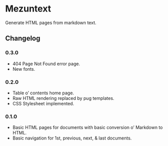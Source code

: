 # Mezuntext

Generate HTML pages from markdown text.

## Changelog

### 0.3.0
* 404 Page Not Found error page.
* New fonts.

### 0.2.0
* Table o’ contents home page.
* Raw HTML rendering replaced by pug templates.
* CSS Stylesheet implemented.

### 0.1.0
* Basic HTML pages for documents with basic conversion o’ Markdown to HTML.
* Basic navigation for 1st, previous, next, & last documents.